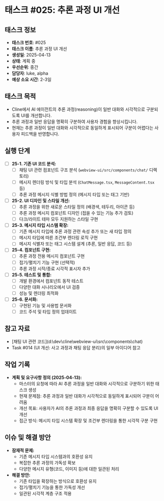 # 태스크 #025: 추론 과정 UI 개선

## 태스크 정보
- **태스크 번호**: #025
- **태스크 이름**: 추론 과정 UI 개선
- **생성일**: 2025-04-13
- **상태**: 계획 중
- **우선순위**: 중간
- **담당자**: luke, alpha
- **예상 소요 시간**: 2-3일

## 태스크 목적
*   Cline에서 AI 에이전트의 추론 과정(reasoning)이 일반 대화와 시각적으로 구분되도록 UI를 개선합니다.
*   추론 과정과 일반 응답을 명확히 구분하여 사용자 경험을 향상시킵니다.
*   현재는 추론 과정이 일반 대화와 시각적으로 동일하게 표시되어 구분이 어렵다는 사용자 피드백을 반영합니다.

## 실행 단계
*   [ ] **25-1. 기존 UI 코드 분석:**
    *   [ ] 채팅 UI 관련 컴포넌트 구조 분석 (`webview-ui/src/components/chat/` 디렉토리)
    *   [ ] 메시지 렌더링 방식 및 타입 분석 (`ChatMessage.tsx`, `MessageContent.tsx` 등)
    *   [ ] 추론 과정 메시지 식별 방법 정의 (메시지 타입 또는 태그 기반)
*   [ ] **25-2. UI 디자인 및 스타일 개선:**
    *   [ ] 추론 과정을 위한 새로운 스타일 정의 (배경색, 테두리, 아이콘 등)
    *   [ ] 추론 과정 메시지 컴포넌트 디자인 (접을 수 있는 기능 추가 검토)
    *   [ ] 다크/라이트 테마 모두 지원하는 스타일 구현
*   [ ] **25-3. 메시지 타입 시스템 확장:**
    *   [ ] 기존 메시지 타입에 추론 과정 관련 속성 추가 또는 새 타입 정의
    *   [ ] 메시지 타입에 따른 조건부 렌더링 로직 구현
    *   [ ] 메시지 식별자 또는 태그 시스템 설계 (추론, 일반 응답, 코드 등)
*   [ ] **25-4. 컴포넌트 구현:**
    *   [ ] 추론 과정 전용 메시지 컴포넌트 구현
    *   [ ] 접기/펼치기 기능 구현 (선택적)
    *   [ ] 추론 과정 시작/종료 시각적 표시자 추가
*   [ ] **25-5. 테스트 및 통합:**
    *   [ ] 개발 환경에서 컴포넌트 동작 테스트
    *   [ ] 다양한 대화 시나리오에서 UI 검증
    *   [ ] 성능 및 렌더링 최적화
*   [ ] **25-6. 문서화:**
    *   [ ] 구현된 기능 및 사용법 문서화
    *   [ ] 코드 주석 및 타입 정의 업데이트

## 참고 자료
*   [채팅 UI 관련 코드](d:\dev\cline\webview-ui\src\components\chat\)
*   Task #014 (UI 개선: 사고 과정과 채팅 응답 분리)의 일부 아이디어 참고

## 작업 기록
*   **계획 및 요구사항 정의 (2025-04-13):**
    *   마스터의 요청에 따라 AI 추론 과정을 일반 대화와 시각적으로 구분하기 위한 태스크 생성
    *   현재 문제점: 추론 과정과 일반 대화가 시각적으로 동일하게 표시되어 구분이 어려움
    *   개선 목표: 사용자가 AI의 추론 과정과 최종 응답을 명확히 구분할 수 있도록 UI 개선
    *   접근 방식: 메시지 타입 시스템 확장 및 조건부 렌더링을 통한 시각적 구분 구현

## 이슈 및 해결 방안
*   **잠재적 문제:**
    *   기존 메시지 타입 시스템과의 호환성 유지
    *   복잡한 추론 과정의 가독성 확보
    *   다양한 메시지 유형(코드, 이미지 등)에 대한 일관된 처리
*   **해결 방안:**
    *   기존 타입을 확장하는 방식으로 호환성 유지
    *   접기/펼치기 기능을 통한 가독성 개선
    *   일관된 시각적 계층 구조 적용
